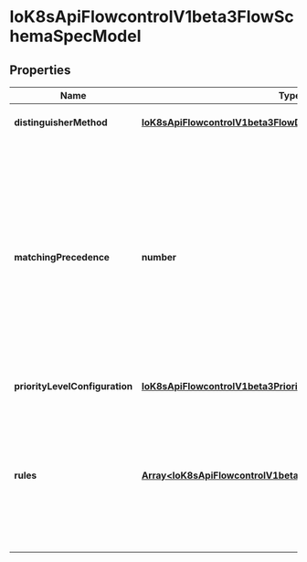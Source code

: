# IoK8sApiFlowcontrolV1beta3FlowSchemaSpecModel

## Properties

Name | Type | Description | Notes
------------ | ------------- | ------------- | -------------
**distinguisherMethod** | [**IoK8sApiFlowcontrolV1beta3FlowDistinguisherMethod**](IoK8sApiFlowcontrolV1beta3FlowDistinguisherMethod.md) |  | [optional] [default to undefined]
**matchingPrecedence** | **number** | &#x60;matchingPrecedence&#x60; is used to choose among the FlowSchemas that match a given request. The chosen FlowSchema is among those with the numerically lowest (which we take to be logically highest) MatchingPrecedence.  Each MatchingPrecedence value must be ranged in [1,10000]. Note that if the precedence is not specified, it will be set to 1000 as default. | [optional] [default to undefined]
**priorityLevelConfiguration** | [**IoK8sApiFlowcontrolV1beta3PriorityLevelConfigurationReference**](IoK8sApiFlowcontrolV1beta3PriorityLevelConfigurationReference.md) |  | [default to undefined]
**rules** | [**Array&lt;IoK8sApiFlowcontrolV1beta3PolicyRulesWithSubjects&gt;**](IoK8sApiFlowcontrolV1beta3PolicyRulesWithSubjects.md) | &#x60;rules&#x60; describes which requests will match this flow schema. This FlowSchema matches a request if and only if at least one member of rules matches the request. if it is an empty slice, there will be no requests matching the FlowSchema. | [optional] [default to undefined]


